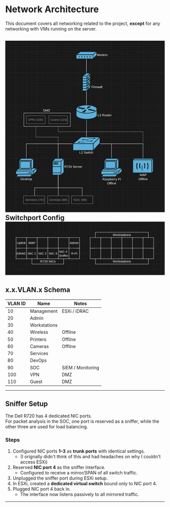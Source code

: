 # Network Architecture

This document covers all networking related to the project, **except** for any networking with VMs running on the server.  


![Network Topology](/assets/Topology.jpg)
Switchport Config
![SwitchConfig](/assets/SwitchConfig.jpg)
---

## x.x.VLAN.x Schema

| VLAN ID | Name         | Notes                |
|---------|--------------|----------------------|
| 10      | Management   | ESXi / iDRAC         |
| 20      | Admin        |                      |
| 30      | Workstations |                      |
| 40      | Wireless     | Offline              |
| 50      | Printers     | Offline              |
| 60      | Cameras      | Offline              |
| 70      | Services     |                      |
| 80      | DevOps       |                      |
| 90      | SOC          | SIEM / Monitoring    |
| 100     | VPN          | DMZ                  |
| 110     | Guest        | DMZ                  |

---

## Sniffer Setup

The Dell R720 has 4 dedicated NIC ports.  
For packet analysis in the SOC, one port is reserved as a sniffer, while the other three are used for load balancing.  

### Steps
1. Configured NIC ports **1–3** as **trunk ports** with identical settings.  
   - (I orignally didn't think of this and had headaches on why I couldn't access ESXi)  
2. Reserved **NIC port 4** as the sniffer interface.  
   - Configured to receive a mirror/SPAN of all switch traffic.  
3. Unplugged the sniffer port during ESXi setup.  
4. In ESXi, created a **dedicated virtual switch** bound only to NIC port 4.  
5. Plugged NIC port 4 back in.  
   - The interface now listens passively to all mirrored traffic.  

---

